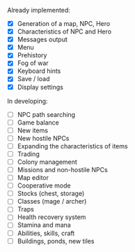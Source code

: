 Already implemented:
- [x] Generation of a map, NPC, Hero
- [x] Characteristics of NPC and Hero
- [x] Messages output
- [x] Menu
- [x] Prehistory
- [x] Fog of war
- [x] Keyboard hints
- [x] Save / load
- [x] Display settings

In developing:
- [ ] NPC path searching
- [ ] Game balance
- [ ] New items
- [ ] New hostile NPCs
- [ ] Expanding the characteristics of items
- [ ] Trading
- [ ] Colony management
- [ ] Missions and non-hostile NPCs
- [ ] Map editor
- [ ] Cooperative mode
- [ ] Stocks (chest, storage)
- [ ] Classes (mage / archer)
- [ ] Traps
- [ ] Health recovery system
- [ ] Stamina and mana
- [ ] Abilities, skills, craft
- [ ] Buildings, ponds, new tiles
